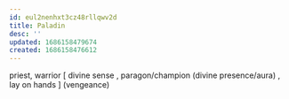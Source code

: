 ```yaml
---
id: eul2nenhxt3cz48rllqwv2d
title: Paladin
desc: ''
updated: 1686158479674
created: 1686158476612
---
```


priest, warrior
  [ divine sense
  , paragon/champion (divine presence/aura)
  , lay on hands
  ] \(vengeance)